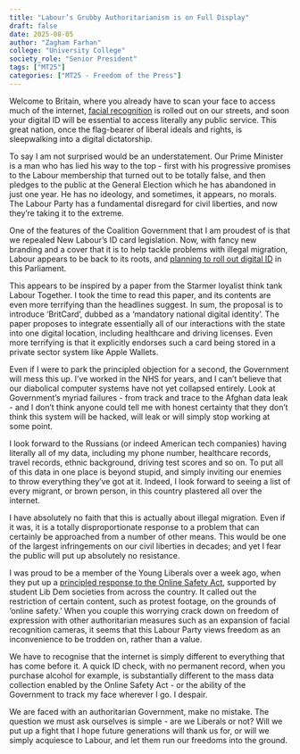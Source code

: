 ```yaml
---
title: "Labour’s Grubby Authoritarianism is on Full Display"
draft: false
date: 2025-08-05
author: "Zagham Farhan"
college: "University College"
society_role: "Senior President"
tags: ["MT25"]
categories: ["MT25 - Freedom of the Press"]
---
```


Welcome to Britain, where you already have to scan your face to access much of the internet, [facial recognition](https://news.sky.com/story/police-to-expand-use-of-live-facial-recognition-technology-amid-concern-from-campaigners-13404404) is rolled out on our streets, and soon your digital ID will be essential to access literally any public service. This great nation, once the flag-bearer of liberal ideals and rights, is sleepwalking into a digital dictatorship. 

To say I am not surprised would be an understatement. Our Prime Minister is a man who has lied his way to the top - first with his progressive promises to the Labour membership that turned out to be totally false, and then pledges to the public at the General Election which he has abandoned in just one year. He has no ideology, and sometimes, it appears, no morals. The Labour Party has a fundamental disregard for civil liberties, and now they’re taking it to the extreme. 

One of the features of the Coalition Government that I am proudest of is that we repealed New Labour’s ID card legislation. Now, with fancy new branding and a cover that it is to help tackle problems with illegal migration, Labour appears to be back to its roots, and [planning to roll out digital ID](https://observer.co.uk/news/politics/article/this-is-serious-starmer-orders-move-towards-digital-id-system) in this Parliament. 

This appears to be inspired by a paper from the Starmer loyalist think tank Labour Together. I took the time to read this paper, and its contents are even more terrifying than the headlines suggest. In sum, the proposal is to introduce ‘BritCard’, dubbed as a ‘mandatory national digital identity’. The paper proposes to integrate essentially all of our interactions with the state into one digital location, including healthcare and driving licenses. Even more terrifying is that it explicitly endorses such a card being stored in a private sector system like Apple Wallets. 

Even if I were to park the principled objection for a second, the Government will mess this up. I’ve worked in the NHS for years, and I can’t believe that our diabolical computer systems have not yet collapsed entirely. Look at Government’s myriad failures - from track and trace to the Afghan data leak - and I don’t think anyone could tell me with honest certainty that they don’t think this system will be hacked, will leak or will simply stop working at some point. 

I look forward to the Russians (or indeed American tech companies) having literally all of my data, including my phone number, healthcare records, travel records, ethnic background, driving test scores and so on. To put all of this data in one place is beyond stupid, and simply inviting our enemies to throw everything they’ve got at it. Indeed, I look forward to seeing a list of every migrant, or brown person, in this country plastered all over the internet. 

I have absolutely no faith that this is actually about illegal migration. Even if it was, it is a totally disproportionate response to a problem that can certainly be approached from a number of other means. This would be one of the largest infringements on our civil liberties in decades; and yet I fear the public will put up absolutely no resistance. 

I was proud to be a member of the Young Liberals over a week ago, when they put up a [principled response to the Online Safety Act](https://www.instagram.com/p/DMmvNhLILrv/?img_index=1), supported by student Lib Dem societies from across the country. It called out the restriction of certain content, such as protest footage, on the grounds of ‘online safety.’ When you couple this worrying crack down on freedom of expression with other authoritarian measures such as an expansion of facial recognition cameras, it seems that this Labour Party views freedom as an inconvenience to be trodden on, rather than a value. 

We have to recognise that the internet is simply different to everything that has come before it. A quick ID check, with no permanent record, when you purchase alcohol for example, is substantially different to the mass data collection enabled by the Online Safety Act - or the ability of the Government to track my face wherever I go. I despair. 

We are faced with an authoritarian Government, make no mistake. The question we must ask ourselves is simple - are we Liberals or not? Will we put up a fight that I hope future generations will thank us for, or will we simply acquiesce to Labour, and let them run our freedoms into the ground.
